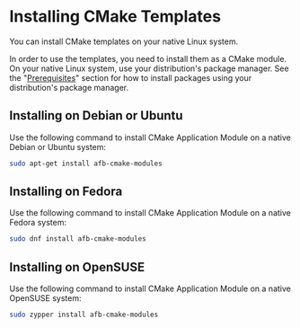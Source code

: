 # Installing CMake Templates

You can install CMake templates on your native Linux system.

In order to use the templates, you need to install them as
a CMake module.
On your native Linux system, use your distribution's package manager.
See the
"[Prerequisites](../../host-configuration/docs/1-Setup-your-build-host.html)"
section for how to install packages using your distribution's package
manager.

## Installing on Debian or Ubuntu

Use the following command to install CMake Application Module
on a native Debian or Ubuntu system:

```bash
sudo apt-get install afb-cmake-modules
```

## Installing on Fedora

Use the following command to install CMake Application Module
on a native Fedora system:

```bash
sudo dnf install afb-cmake-modules
```

## Installing on OpenSUSE

Use the following command to install CMake Application Module
on a native OpenSUSE system:

```bash
sudo zypper install afb-cmake-modules
```
